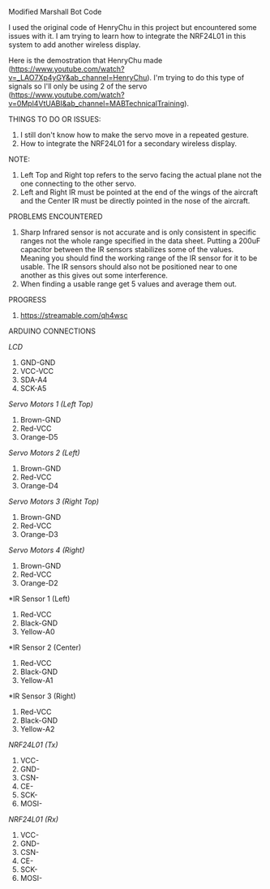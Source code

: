 Modified Marshall Bot Code

I used the original code of HenryChu in this project but encountered some issues with it. I am trying to learn how to integrate the NRF24L01 in this system to add another wireless display.

Here is the demostration that HenryChu made (https://www.youtube.com/watch?v=_LAO7Xp4yGY&ab_channel=HenryChu). I'm trying to do this type of signals so I'll only be using 2 of the servo (https://www.youtube.com/watch?v=0Mpl4VtUABI&ab_channel=MABTechnicalTraining). 


THINGS TO DO OR ISSUES:
1. I still don't know how to make the servo move in a repeated gesture.
2. How to integrate the NRF24L01 for a secondary wireless display. 

NOTE:
1. Left Top and Right top refers to the servo facing the actual plane not the one connecting to the other servo. 
2. Left and Right IR must be pointed at the end of the wings of the aircraft and the Center IR must be directly pointed in the nose of the aircraft. 

PROBLEMS ENCOUNTERED
1. Sharp Infrared sensor is not accurate and is only consistent in specific ranges not the whole range specified in the data sheet. Putting a 200uF capacitor between the IR sensors stabilizes some of the values. Meaning you should find the working range of the IR sensor for it to be usable. The IR sensors should also not be positioned near to one another as this gives out some interference. 
2. When finding a usable range get 5 values and average them out. 

PROGRESS 
1. https://streamable.com/qh4wsc


ARDUINO CONNECTIONS


*LCD*                 
1. GND-GND
2. VCC-VCC
3. SDA-A4
4. SCK-A5

*Servo Motors 1 (Left Top)*
1. Brown-GND
2. Red-VCC
3. Orange-D5

*Servo Motors 2 (Left)*
1. Brown-GND
2. Red-VCC
3. Orange-D4

*Servo Motors 3 (Right Top)*
1. Brown-GND
2. Red-VCC
3. Orange-D3

*Servo Motors 4 (Right)*
1. Brown-GND
2. Red-VCC
3. Orange-D2

*IR Sensor 1 (Left)
1. Red-VCC
2. Black-GND
3. Yellow-A0

*IR Sensor 2 (Center)
1. Red-VCC
2. Black-GND
3. Yellow-A1

*IR Sensor 3 (Right)
1. Red-VCC
2. Black-GND
3. Yellow-A2

*NRF24L01 (Tx)*
1. VCC-
2. GND-
3. CSN-
4. CE-
5. SCK-
6. MOSI-

*NRF24L01 (Rx)*
1. VCC-
2. GND-
3. CSN-
4. CE-
5. SCK-
6. MOSI-
